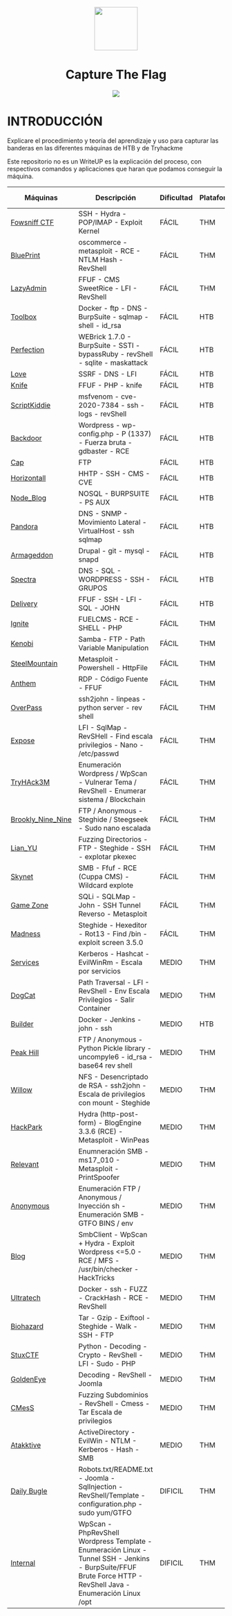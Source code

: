 <p align="center"><img height=100px width=100px src="https://github.com/user-attachments/assets/28eba669-a8dd-418a-bc8d-cc7c8e147edc"></p>

<h1 align="center">Capture The Flag</h1>

<p align="center"><img src="https://github.com/user-attachments/assets/33e80c90-ca9f-4ff4-8cae-3a9d26ec154a"></p>

# INTRODUCCIÓN

Explicare el procedimiento y teoría del aprendizaje y uso para capturar las banderas en las diferentes máquinas de HTB y de Tryhackme

Este repositorio no es un WriteUP es la explicación del proceso, con respectivos comandos y aplicaciones que haran que podamos conseguir la máquina.

Máquinas | Descripción | Dificultad | Plataforma | Sistema Operativo | Imagen | 
--- | --- | ---- | --- | ---- | --- |
[Fowsniff CTF](https://github.com/d4l1v3rd3/CTF/blob/main/easy/Fowsniff%20CTF-Thackme.md) | SSH - Hydra - POP/IMAP - Exploit Kernel | FÁCIL | THM | LINUX |
[BluePrint](https://github.com/d4l1v3rd3/CTF/blob/main/easy/Blueprint-Thackme.md) | oscommerce - metasploit - RCE - NTLM Hash - RevShell | FÁCIL | THM | WINDOWS |
[LazyAdmin](https://github.com/d4l1v3rd3/CTF/blob/main/easy/LazyAdmin-Thackme.md) | FFUF - CMS SweetRice - LFI - RevShell | FÁCIL | THM | LINUX |
[Toolbox](https://github.com/D4l1-web/HTB/blob/main/easy/Toolbox-HTB.md)  | Docker - ftp - DNS - BurpSuite - sqlmap - shell - id_rsa | FÁCIL | HTB | LINUX | 
[Perfection](https://github.com/D4l1-web/HTB/blob/main/easy/Perfection-HTB.md) | WEBrick 1.7.0 - BurpSuite - SSTI - bypassRuby - revShell  - sqlite  - maskattack | FÁCIL | HTB | LINUX |
[Love](https://github.com/D4l1-web/HTB/blob/main/easy/Love-HTB.md) | SSRF - DNS - LFI | FÁCIL | HTB | WINDOWS |
[Knife](https://github.com/D4l1-web/HTB/blob/main/easy/Knife-HTB.md) | FFUF - PHP - knife | FÁCIL | HTB | LINUX |
[ScriptKiddie](https://github.com/D4l1-web/HTB/blob/main/easy/ScriptKiddie-HTB.md) | msfvenom - cve-2020-7384 - ssh - logs - revShell | FÁCIL | HTB | LINUX |
[Backdoor](https://github.com/D4l1-web/HTB-Maquinas/blob/main/easy/Backdoor-HTB.md) | Wordpress - wp-config.php - P (1337) - Fuerza bruta - gdbaster - RCE | FÁCIL | HTB | LINUX |
[Cap](https://github.com/D4l1-web/HTB-Maquinas/blob/main/easy/CAP-HTB.md) | FTP | FÁCIL | HTB | LINUX |
[Horizontall](https://github.com/D4l1-web/HTB-Maquinas/blob/main/easy/HTB-Horizontall.md) | HHTP - SSH - CMS - CVE | FÁCIL | HTB | LINUX |
[Node_Blog](https://github.com/D4l1-web/HTB-Maquinas/blob/main/easy/NodeBlog-HTB.md) | NOSQL - BURPSUITE - PS AUX | FÁCIL | HTB | LINUX | 
[Pandora](https://github.com/D4l1-web/HTB-Maquinas/blob/main/easy/Pandora-HTB(sin%20terminar).md) | DNS - SNMP - Movimiento Lateral - VirtualHost - ssh sqlmap | FÁCIL | HTB | LINUX |
[Armageddon](https://github.com/D4l1-web/HTB/blob/main/easy/Armageddon-HTB.md) | Drupal - git - mysql - snapd | FÁCIL | HTB | LINUX |
[Spectra](https://github.com/D4l1-web/HTB/blob/main/easy/Spectra-HTB.md) | DNS - SQL - WORDPRESS - SSH - GRUPOS | FÁCIL | HTB | LINUX | 
[Delivery](https://github.com/D4l1-web/HTB/blob/main/easy/HTB-Delivery.md) | FFUF - SSH - LFI - SQL - JOHN | FÁCIL | HTB | LINUX |
[Ignite](https://github.com/d4l1v3rd3/CTF/blob/main/easy/IGNITE-THackme.md) | FUELCMS - RCE - SHELL - PHP | FÁCIL | THM | LINUX |
[Kenobi](https://github.com/d4l1v3rd3/CTF/blob/main/easy/Kenobi-THM.md) | Samba - FTP - Path Variable Manipulation | FÁCIL | THM | LINUX |
[SteelMountain](https://github.com/d4l1v3rd3/CTF/blob/main/easy/SteelMountain-THM.md) | Metasploit - Powershell - HttpFile | FÁCIL | THM | WINDOWS |
[Anthem](https://github.com/d4l1v3rd3/CTF/blob/main/easy/Anthem-THM.md) | RDP - Código Fuente - FFUF | FÁCIL | THM | WINDOWS |
[OverPass](https://github.com/d4l1v3rd3/CTF/blob/main/easy/Overpass-THM.md) | ssh2john - linpeas - python server - rev shell | FÁCIL | THM | LINUX |
[Expose](https://github.com/d4l1v3rd3/CTF/blob/main/easy/Expose-THM.md) | LFI - SqlMap - RevSHell - Find escala privilegios - Nano - /etc/passwd | FÁCIL | THM | LINUX | 
[TryHAck3M](https://github.com/d4l1v3rd3/CTF/blob/main/easy/TryHack3M-THM.md) | Enumeración Wordpress / WpScan - Vulnerar Tema / RevShell - Enumerar sistema / Blockchain | FÁCIL | THM | LINUX | <img width=50px height=50px src="https://github.com/user-attachments/assets/075ca5b0-a0f8-460b-aa72-8c50e8302730">
[Brookly_Nine_Nine](https://github.com/d4l1v3rd3/CTF/blob/main/easy/Brooklyn_Nine_Nine-THM.md) | FTP / Anonymous - Steghide / Steegseek - Sudo nano escalada | FÁCIL | THM | LINUX | <img width=50px height=50px src="https://github.com/user-attachments/assets/f6251c6e-7735-48fd-8a3c-8c3b39a61c32">
[Lian_YU](https://github.com/d4l1v3rd3/CTF/edit/main/easy/Lian_yu-THM.md) | Fuzzing Directorios - FTP - Steghide - SSH - explotar pkexec | FÁCIL | THM | LINUX | <img width=50px height=50px src="https://github.com/user-attachments/assets/8de3995d-4689-44cc-b42f-75ead8e2a07e">
[Skynet](https://github.com/d4l1v3rd3/CTF/blob/main/easy/Skynet-THM.md) | SMB - Ffuf - RCE (Cuppa CMS) - Wildcard explote | FÁCIL | THM | LINUX | <img width=50px height=50px src="https://github.com/user-attachments/assets/92ea4e8a-74ca-464b-84dd-7237bcf265a7">
[Game Zone](https://github.com/d4l1v3rd3/CTF/blob/main/easy/Game_Zone-THM.md) | SQLi - SQLMap - John - SSH Tunnel Reverso - Metasploit | FÁCIL | THM | LINUX | <img width=50px height=50px src="https://github.com/user-attachments/assets/63a8d4ca-04f6-4546-b6fd-e271f7bad2b8">
[Madness](https://github.com/d4l1v3rd3/CTF/blob/main/easy/Madness-THM.md) | Steghide - Hexeditor - Rot13 - Find /bin - exploit screen 3.5.0 | FÁCIL | THM | LINUX | <img width=50px height=50px src="https://github.com/user-attachments/assets/9befdd43-bd85-433d-8d33-350e6c2da193">
[Services](https://github.com/d4l1v3rd3/CTF/blob/main/Medium/Services-THM.md) | Kerberos - Hashcat - EvilWinRm - Escala por servicios | MEDIO | THM | WINDOWS | <img width=50px height=50px src="https://github.com/user-attachments/assets/94ca00b0-9dc2-4b15-8ca6-6e4b0cd19362"> |
[DogCat](https://github.com/d4l1v3rd3/CTF/blob/main/Medium/Dogcat-THM.md) | Path Traversal - LFI - RevShell - Env Escala Privilegios - Salir Container | MEDIO | THM | LINUX | <img width=50px height=50px src="https://github.com/user-attachments/assets/d706f19b-b548-4f24-b9ec-bc98b6f78aa4">
[Builder](https://github.com/D4l1-web/HTB/blob/main/Medium/Builder-HTB.md) | Docker - Jenkins - john - ssh | MEDIO | HTB | LINUX |
[Peak Hill](https://github.com/d4l1v3rd3/CTF/blob/main/Medium/Peak_Hill-THM.md) | FTP / Anonymous - Python Pickle library - uncompyle6 - id_rsa - base64 rev shell | MEDIO | THM | LINUX | <img width=50px height=50px src="https://github.com/user-attachments/assets/519efcab-57e4-4ed9-a153-7e4868e4576d">
[Willow](https://github.com/d4l1v3rd3/CTF/blob/main/Medium/Willow-THM.md) | NFS - Desencriptado de RSA - ssh2john - Escala de privilegios con mount - Steghide | MEDIO | THM | LINUX | <img width=50px height=50px src="https://github.com/user-attachments/assets/e5a4a9a5-f110-4a51-9c0f-9c0bcc6027a0">
[HackPark](https://github.com/d4l1v3rd3/CTF/blob/main/Medium/HackPark-THM.md) | Hydra (http-post-form) - BlogEngine 3.3.6 (RCE) - Metasploit - WinPeas | MEDIO | THM | WINDOWS | <img width=50px height=50px src="https://github.com/user-attachments/assets/f4fb2ad3-5605-4479-843d-9c2cfc9ea371">
[Relevant](https://github.com/d4l1v3rd3/CTF/blob/main/Medium/Relevant-THM.md) | Enumneración SMB - ms17_010 - Metasploit - PrintSpoofer | MEDIO | THM | WINDOWS | <img width=50px height=50px src="https://github.com/user-attachments/assets/c2389c06-6820-4cc8-8149-fd9be25d7c7d">
[Anonymous](https://github.com/d4l1v3rd3/CTF/blob/main/Medium/Anonymous-THM.md) | Enumeración FTP / Anonymous / Inyección sh - Enumeración SMB - GTFO BINS / env | MEDIO | THM | LINUX | <img witdh=50px height=50px src="https://github.com/user-attachments/assets/78d9e056-2354-4c4f-a4f9-0d37be06d3bd"> 
[Blog](https://github.com/d4l1v3rd3/CTF/blob/main/Medium/Blog-THM.md) | SmbClient - WpScan + Hydra - Exploit Wordpress <=5.0 - RCE / MFS - /usr/bin/checker - HackTricks | MEDIO | THM | LINUX | <img witdh=50px height=50px src="https://github.com/user-attachments/assets/0199f164-0333-4573-a94b-19f360d9312d"> 
[Ultratech](https://github.com/d4l1v3rd3/CTF/blob/main/Medium/UltraTech-THB.md) | Docker - ssh - FUZZ - CrackHash - RCE - RevShell | MEDIO | THM | LINUX |
[Biohazard](https://github.com/d4l1v3rd3/CTF/blob/main/Medium/Biohazard-THM.md) | Tar - Gzip - Exiftool - Steghide - Walk - SSH - FTP | MEDIO | THM | LINUX |
[StuxCTF](https://github.com/d4l1v3rd3/CTF/blob/main/Medium/StuxCTF-THM.md) | Python - Decoding - Crypto - RevShell - LFI - Sudo - PHP | MEDIO | THM | LINUX |
[GoldenEye](https://github.com/d4l1v3rd3/CTF/blob/main/Medium/GoldenEye-THM.md) | Decoding - RevShell - Joomla | MEDIO | THM | LINUX |
[CMesS](https://github.com/d4l1v3rd3/CTF/blob/main/Medium/CMesS-THM.md) | Fuzzing Subdominios - RevShell - Cmess - Tar Escala de privilegios | MEDIO | THM | LINUX |
[Atakktive](https://github.com/d4l1v3rd3/CTF/blob/main/Medium/Attacktive_Directory-THM.md) | ActiveDirectory - EvilWin - NTLM - Kerberos - Hash - SMB | MEDIO | THM | WINDOWS |
[Daily Bugle](https://github.com/d4l1v3rd3/CTF/blob/main/Hard/Daily_Bugle-THM.md) | Robots.txt/README.txt - Joomla - SqlInjection - RevShell/Template - configuration.php - sudo yum/GTFO | DIFICIL | THM | LINUX | <img width=50px height=50px src="https://github.com/user-attachments/assets/3529753c-2c45-4528-855e-16d9cfd22ede">
[Internal](https://github.com/d4l1v3rd3/CTF/blob/main/Hard/Internal-THM.md) | WpScan - PhpRevShell Wordpress Template - Enumeración Linux - Tunnel SSH - Jenkins - BurpSuite/FFUF Brute Force HTTP - RevShell Java - Enumeración Linux /opt | DIFICIL | THM | LINUX | <img width=50px height=50px src="https://github.com/user-attachments/assets/a56b11e2-cd2a-4d72-84f6-e2c3400bb965">


